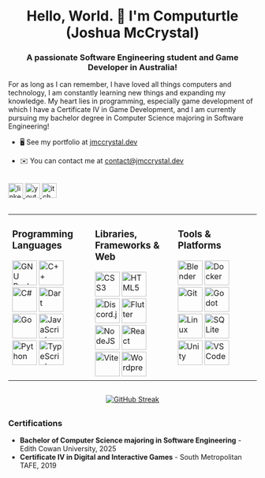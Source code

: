 <h1 align="center">Hello, World. 👋 I'm Computurtle (Joshua McCrystal)</h1>
<h3 align="center">A passionate Software Engineering student and Game Developer in Australia!</h3>

For as long as I can remember, I have loved all things computers and technology, I am constantly learning new things and expanding my knowledge. My heart lies in programming, especially game development of which I have a Certificate IV in Game Development, and I am currently pursuing my bachelor degree in Computer Science majoring in Software Engineering!

*   🖥️  See my portfolio at [jmccrystal.dev](http://jmccrystal.dev)

*   ✉️  You can contact me at [contact@jmccrystal.dev](mailto:contact@jmccrystal.dev)


</br>


<div align="left">
  <a href="https://www.linkedin.com/in/joshua-mccrystal/" target="_blank">
    <img src="https://img.shields.io/static/v1?message=LinkedIn&logo=linkedin&label=&color=0077B5&logoColor=white&labelColor=&style=for-the-badge" height="30" alt="linkedin logo"  />
  </a>
  <a href="https://www.youtube.com/@Computurtle" target="_blank">
    <img src="https://img.shields.io/static/v1?message=Youtube&logo=youtube&label=&color=FF0000&logoColor=white&labelColor=&style=for-the-badge" height="30" alt="youtube logo"  />
  </a>
  <a href="https://computurtle.itch.io/" target="_blank">
    <img src="https://img.shields.io/static/v1?message=itch.io&logo=itchdotio&label=&color=fa5c5b&logoColor=white&labelColor=&style=for-the-badge" height="30" alt="itch logo"  />
  </a>
</div>




##
<table><tr><td valign="top" width="33%">


### Programming Languages  
<div align="left">  
<a href="https://www.gnu.org/software/bash/" target="_blank" rel="noreferrer"><img src="https://raw.githubusercontent.com/danielcranney/readme-generator/main/public/icons/skills/gnubash.svg" width="50" height="50" alt="GNU Bash" /></a>
<a href="https://docs.microsoft.com/en-us/cpp/?view=msvc-170" target="_blank" rel="noreferrer"><img src="https://cdn.jsdelivr.net/gh/devicons/devicon/icons/cplusplus/cplusplus-original.svg" width="50" height="50" alt="C++" /></a>
<a href="https://docs.microsoft.com/en-us/dotnet/csharp/" target="_blank" rel="noreferrer"><img src="https://cdn.jsdelivr.net/gh/devicons/devicon/icons/csharp/csharp-original.svg" width="50" height="50" alt="C#" /></a>
<a href="https://dart.dev/" target="_blank" rel="noreferrer"><img src="https://cdn.jsdelivr.net/gh/devicons/devicon/icons/dart/dart-original.svg" width="50" height="50" alt="Dart" /></a>
<a href="https://go.dev/doc/" target="_blank" rel="noreferrer"><img src="https://cdn.jsdelivr.net/gh/devicons/devicon/icons/go/go-original.svg" width="50" height="50" alt="Go" /></a>
<a href="https://developer.mozilla.org/en-US/docs/Web/JavaScript" target="_blank" rel="noreferrer"><img src="https://cdn.jsdelivr.net/gh/devicons/devicon/icons/javascript/javascript-original.svg" width="50" height="50" alt="JavaScript" /></a>
<a href="https://www.python.org/" target="_blank" rel="noreferrer"><img src="https://cdn.jsdelivr.net/gh/devicons/devicon/icons/python/python-original.svg" width="50" height="50" alt="Python" /></a>
<a href="https://www.typescriptlang.org/" target="_blank" rel="noreferrer"><img src="https://cdn.jsdelivr.net/gh/devicons/devicon/icons/typescript/typescript-original.svg" width="50" height="50" alt="TypeScript" /></a>
</div>

</td><td valign="top" width="33%">


### Libraries, Frameworks & Web  
<div align="left">  
<a href="https://www.w3.org/TR/CSS/#css" target="_blank" rel="noreferrer"><img src="https://cdn.jsdelivr.net/gh/devicons/devicon/icons/css3/css3-original.svg" width="50" height="50" alt="CSS3" /></a>
<a href="https://developer.mozilla.org/en-US/docs/Glossary/HTML5" target="_blank" rel="noreferrer"><img src="https://cdn.jsdelivr.net/gh/devicons/devicon/icons/html5/html5-original.svg" width="50" height="50" alt="HTML5" /></a>
<a href="https://discord.js.org/" target="_blank" rel="noreferrer"><img src="https://cdn.jsdelivr.net/gh/devicons/devicon/icons/discordjs/discordjs-original.svg" width="50" height="50" alt="Discord.js" /></a>
<a href="https://flutter.dev/" target="_blank" rel="noreferrer"><img src="https://cdn.jsdelivr.net/gh/devicons/devicon/icons/flutter/flutter-original.svg" width="50" height="50" alt="Flutter" /></a>
<a href="https://nodejs.org/en/" target="_blank" rel="noreferrer"><img src="https://raw.githubusercontent.com/danielcranney/readme-generator/main/public/icons/skills/nodejs-colored.svg" width="50" height="50" alt="NodeJS" /></a>
<a href="https://reactjs.org/" target="_blank" rel="noreferrer"><img src="https://cdn.jsdelivr.net/gh/devicons/devicon/icons/react/react-original.svg" width="50" height="50" alt="React" /></a>
<a href="https://vitejs.dev/" target="_blank" rel="noreferrer"><img src="https://raw.githubusercontent.com/danielcranney/readme-generator/main/public/icons/skills/vite-colored.svg" width="50" height="50" alt="Vite" /></a>
<a href="https://wordpress.com" target="_blank" rel="noreferrer"><img src="https://raw.githubusercontent.com/danielcranney/readme-generator/main/public/icons/skills/wordpress-colored.svg" width="50" height="50" alt="Wordpress" /></a>
</div>

</td><td valign="top" width="33%">


### Tools & Platforms  
<div align="left">  
<a href="https://www.blender.org/" target="_blank" rel="noreferrer"><img src="https://cdn.jsdelivr.net/gh/devicons/devicon/icons/blender/blender-original.svg" width="50" height="50" alt="Blender" /></a>
<a href="https://www.docker.com/" target="_blank" rel="noreferrer"><img src="https://cdn.jsdelivr.net/gh/devicons/devicon/icons/docker/docker-original.svg" width="50" height="50" alt="Docker" /></a>
<a href="https://git-scm.com/" target="_blank" rel="noreferrer"><img src="https://cdn.jsdelivr.net/gh/devicons/devicon/icons/git/git-original.svg" width="50" height="50" alt="Git" /></a>
<a href="https://godotengine.org/" target="_blank" rel="noreferrer"><img src="https://cdn.jsdelivr.net/gh/devicons/devicon/icons/godot/godot-original.svg" width="50" height="50" alt="Godot" /></a>
<a href="https://www.linux.org" target="_blank" rel="noreferrer"><img src="https://cdn.jsdelivr.net/gh/devicons/devicon/icons/linux/linux-original.svg" width="50" height="50" alt="Linux" /></a>
<a href="https://www.sqlite.org/" target="_blank" rel="noreferrer"><img src="https://cdn.jsdelivr.net/gh/devicons/devicon/icons/sqlite/sqlite-original.svg" width="50" height="50" alt="SQLite" /></a>
<a href="https://unity.com/" target="_blank" rel="noreferrer"><img src="https://cdn.jsdelivr.net/gh/devicons/devicon/icons/unity/unity-original.svg" width="50" height="50" alt="Unity" /></a>
<a href="https://code.visualstudio.com/" target="_blank" rel="noreferrer"><img src="https://cdn.jsdelivr.net/gh/devicons/devicon/icons/vscode/vscode-original.svg" width="50" height="50" alt="VS Code" /></a>
</div>

</td></tr></table>  


##
<div align="center">

[![GitHub Streak](https://github-readme-streak-stats-eta-black.vercel.app?user=Computurtle&theme=blueberry-duo&hide_border=true)](https://git.io/streak-stats)

</div>

##
### Certifications
- **Bachelor of Computer Science majoring in Software Engineering** - Edith Cowan University, 2025
- **Certificate IV in Digital and Interactive Games** - South Metropolitan TAFE, 2019
